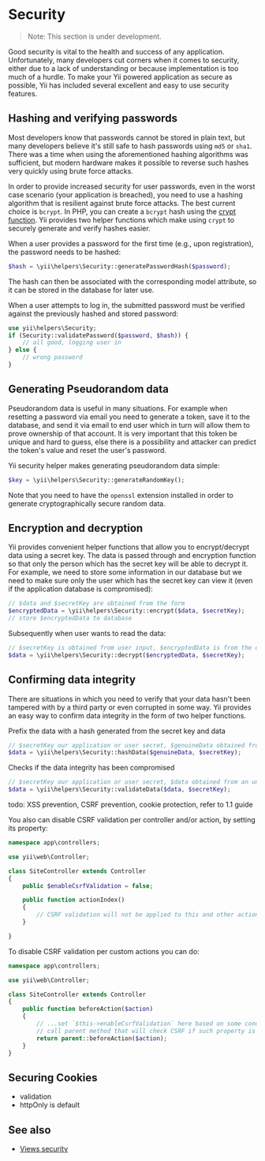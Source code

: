 Security
========

> Note: This section is under development.

Good security is vital to the health and success of any application. Unfortunately, many developers cut corners when it comes to security, either due to a lack of understanding or because implementation is too much of a hurdle. To make your Yii powered application as secure as possible, Yii has included several excellent and easy to use security features.


Hashing and verifying passwords
-------------------------------

Most developers know that passwords cannot be stored in plain text, but many developers believe it's still safe to hash passwords using `md5` or `sha1`. There was a time when using the aforementioned hashing algorithms was sufficient, but modern hardware makes it possible to reverse such hashes very quickly using brute force attacks.

In order to provide increased security for user passwords, even in the worst case scenario (your application is breached), you need to use a hashing algorithm that is resilient against brute force attacks. The best current choice is `bcrypt`. In PHP, you can create a `bcrypt` hash  using the [crypt function](http://php.net/manual/en/function.crypt.php). Yii provides two helper functions which make using `crypt` to securely generate and verify hashes easier.

When a user provides a password for the first time (e.g., upon registration), the password needs to be hashed:


```php
$hash = \yii\helpers\Security::generatePasswordHash($password);
```

The hash can then be associated with the corresponding model attribute, so it can be stored in the database for later use.

When a user attempts to log in, the submitted password must be verified against the previously hashed and stored password:


```php
use yii\helpers\Security;
if (Security::validatePassword($password, $hash)) {
    // all good, logging user in
} else {
    // wrong password
}
```

Generating Pseudorandom data
-----------

Pseudorandom data is useful in many situations. For example when resetting a password via email you need to generate a token, save it to the database, and send it via email to end user which in turn will allow them to prove ownership of that account. It is very important that this token be unique and hard to guess, else there is a possibility and attacker can predict the token's value and reset the user's password.

Yii security helper makes generating pseudorandom data simple:


```php
$key = \yii\helpers\Security::generateRandomKey();
```

Note that you need to have the `openssl` extension installed in order to generate cryptographically secure random data.

Encryption and decryption
-------------------------

Yii provides convenient helper functions that allow you to encrypt/decrypt data using a secret key. The data is passed through and encryption function so that only the person which has the secret key will be able to decrypt it.
For example, we need to store some information in our database but we need to make sure only the user which has the secret key can view it (even if the application database is compromised):


```php
// $data and $secretKey are obtained from the form
$encryptedData = \yii\helpers\Security::encrypt($data, $secretKey);
// store $encryptedData to database
```

Subsequently when user wants to read the data:

```php
// $secretKey is obtained from user input, $encryptedData is from the database
$data = \yii\helpers\Security::decrypt($encryptedData, $secretKey);
```

Confirming data integrity
--------------------------------

There are situations in which you need to verify that your data hasn't been tampered with by a third party or even corrupted in some way. Yii provides an easy way to confirm data integrity in the form of two helper functions.  

Prefix the data with a hash generated from the secret key and data


```php
// $secretKey our application or user secret, $genuineData obtained from a reliable source 
$data = \yii\helpers\Security::hashData($genuineData, $secretKey);
```

Checks if the data integrity has been compromised

```php
// $secretKey our application or user secret, $data obtained from an unreliable source 
$data = \yii\helpers\Security::validateData($data, $secretKey);
```


todo: XSS prevention, CSRF prevention, cookie protection, refer to 1.1 guide

You also can disable CSRF validation per controller and/or action, by setting its property:

```php
namespace app\controllers;

use yii\web\Controller;

class SiteController extends Controller
{
    public $enableCsrfValidation = false;

    public function actionIndex()
    {
        // CSRF validation will not be applied to this and other actions
    }

}
```

To disable CSRF validation per custom actions you can do:

```php
namespace app\controllers;

use yii\web\Controller;

class SiteController extends Controller
{
    public function beforeAction($action)
    {
        // ...set `$this->enableCsrfValidation` here based on some conditions...
        // call parent method that will check CSRF if such property is true.
        return parent::beforeAction($action);
    }
}
```

Securing Cookies
----------------

- validation
- httpOnly is default

See also
--------

- [Views security](view.md#security)

